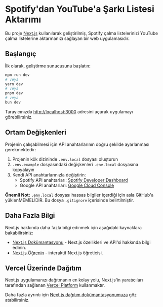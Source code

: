 # Spotify'dan YouTube'a Şarkı Listesi Aktarımı

Bu proje [Next.js](https://nextjs.org) kullanılarak geliştirilmiş, Spotify çalma listelerinizi YouTube çalma listelerine aktarmanızı sağlayan bir web uygulamasıdır.

## Başlangıç

İlk olarak, geliştirme sunucusunu başlatın:

```bash
npm run dev
# veya
yarn dev
# veya
pnpm dev
# veya
bun dev
```

Tarayıcınızda [http://localhost:3000](http://localhost:3000) adresini açarak uygulamayı görebilirsiniz.

## Ortam Değişkenleri

Projenin çalışabilmesi için API anahtarlarının doğru şekilde ayarlanması gerekmektedir:

1. Projenin kök dizininde `.env.local` dosyası oluşturun
2. `.env.example` dosyasındaki değişkenleri `.env.local` dosyasına kopyalayın
3. Kendi API anahtarlarınızla değiştirin:
   - Spotify API anahtarları: [Spotify Developer Dashboard](https://developer.spotify.com/dashboard/)
   - Google API anahtarları: [Google Cloud Console](https://console.cloud.google.com/)

**Önemli Not:** `.env.local` dosyası hassas bilgiler içerdiği için asla GitHub'a yüklenMEMELİDİR. Bu dosya `.gitignore` içerisinde belirtilmiştir.

## Daha Fazla Bilgi

Next.js hakkında daha fazla bilgi edinmek için aşağıdaki kaynaklara bakabilirsiniz:

- [Next.js Dokümantasyonu](https://nextjs.org/docs) - Next.js özellikleri ve API'si hakkında bilgi edinin.
- [Next.js Öğrenin](https://nextjs.org/learn) - interaktif Next.js öğreticisi.

## Vercel Üzerinde Dağıtım

Next.js uygulamanızı dağıtmanın en kolay yolu, Next.js'in yaratıcıları tarafından sağlanan [Vercel Platform](https://vercel.com/new?utm_medium=default-template&filter=next.js&utm_source=create-next-app&utm_campaign=create-next-app-readme) kullanmaktır.

Daha fazla ayrıntı için [Next.js dağıtım dokümantasyonumuza](https://nextjs.org/docs/app/building-your-application/deploying) göz atabilirsiniz.
